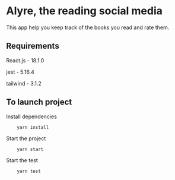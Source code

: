 # Alyre, the reading social media
This app help you  keep track of the books you read and rate them. 

## Requirements
React.js - 18.1.0

jest - 5.16.4

tailwind - 3.1.2

## To launch project
Install dependencies

        yarn install


Start the project

        yarn start


Start the test

        yarn test
